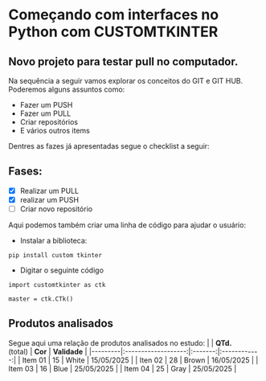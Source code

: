 # Começando com interfaces no Python com CUSTOMTKINTER

## Novo projeto para testar pull no computador.

  Na sequência a seguir vamos explorar os conceitos do GIT e GIT HUB.
  Poderemos alguns assuntos como:
  - Fazer um PUSH
  - Fazer um PULL
  - Criar repositórios
  - E vários outros items
  
  Dentres as fazes já apresentadas segue o checklist a seguir:
## Fases:
  - [x] Realizar um PULL
  - [x] realizar um PUSH
  - [ ] Criar novo repositório
  
  Aqui podemos também criar uma linha de código para ajudar o usuário:
  - Instalar a biblioteca:
    
  ```
  pip install custom tkinter
  ```
  
  - Digitar o seguinte código 
    
  ```
  import customtkinter as ctk
  
  master = ctk.CTk()
  ```
## Produtos analisados
Segue aqui uma relação de produtos analisados no estudo:
|         | **QTd.**<br>(total) | **Cor** | **Validade** |
|---------|:-------------------:|:-------:|:------------:|
| Item 01 |          15         |  White  |  15/05/2025  |
| Iten 02 |          28         |  Brown  |  16/05/2025  |
| Item 03 |          16         |   Blue  |  25/05/2025  |
| Item 04 |          25         |   Gray  |  25/05/2025  |
